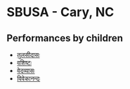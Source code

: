 # SBUSA - Cary, NC

## Performances by children

* [तुलसीदासः](./tulasidas.md)
* [वशिष्टः](./vashistah.md)
* [वेदव्यासः](./vyasa.md)
* [विवेकानन्दः](./vivekaananda.md)